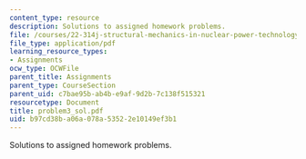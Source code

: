 ```yaml
---
content_type: resource
description: Solutions to assigned homework problems.
file: /courses/22-314j-structural-mechanics-in-nuclear-power-technology-fall-2006/b97cd38ba06a078a53522e10149ef3b1_problem3_sol.pdf
file_type: application/pdf
learning_resource_types:
- Assignments
ocw_type: OCWFile
parent_title: Assignments
parent_type: CourseSection
parent_uid: c7bae95b-ab4b-e9af-9d2b-7c138f515321
resourcetype: Document
title: problem3_sol.pdf
uid: b97cd38b-a06a-078a-5352-2e10149ef3b1
---
```

Solutions to assigned homework problems.


